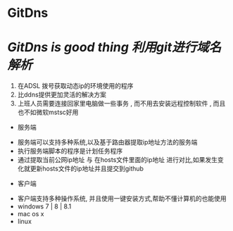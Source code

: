 # GitDns
_GitDns is good thing_ 
*利用git进行域名解析*
=================================
1. 在ADSL 拨号获取动态ip的环境使用的程序
2. 比ddns提供更加灵活的解决方案
3. 上班人员需要连接回家里电脑做一些事务 , 而不用去安装远程控制软件 , 而且也不如微软mstsc好用

* 服务端
 + 服务端可以支持多种系统,以及基于路由器提取ip地址方法的服务端
 + 执行服务端脚本的程序是计划任务程序
 + 通过提取当前公网ip地址 与 在hosts文件里面的ip地址 进行对比,如果发生变化就更新hosts文件的ip地址并且提交到github
* 客户端
 + 客户端支持多种操作系统, 并且使用一键安装方式,帮助不懂计算机的也能使用
 + windows 7 | 8 | 8.1 
 + mac os x
 + linux


